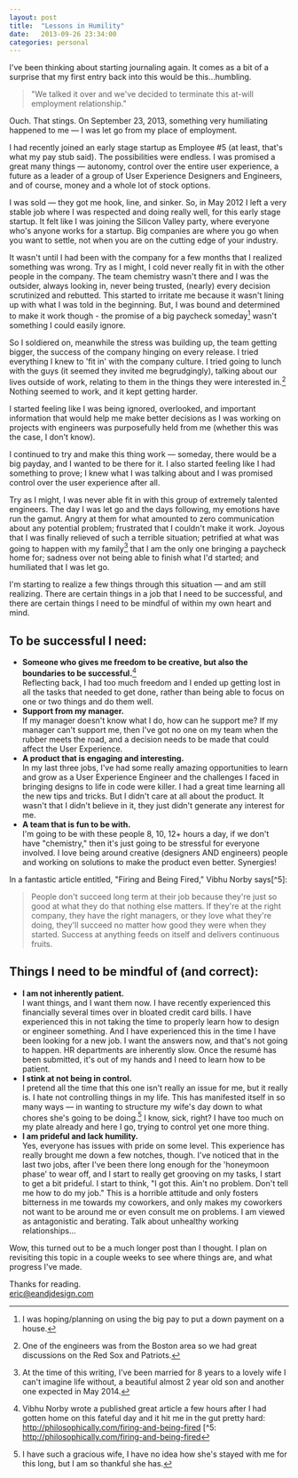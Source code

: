 ```yaml
---
layout: post
title:  "Lessons in Humility"
date:   2013-09-26 23:34:00
categories: personal
---
```

I've been thinking about starting journaling again. It comes as a bit of a surprise that my first entry back into this would be this&hellip;humbling.

<blockquote>
    <p class="quote">"We talked it over and we've decided to terminate this at-will employment relationship."</p>
</blockquote>

Ouch. That stings. On September 23, 2013, something very humiliating happened to me — I was let go from my place of employment.

I had recently joined an early stage startup as Employee #5 (at least, that's what my pay stub said). The possibilities were endless. I was promised a great many things — autonomy, control over the entire user experience, a future as a leader of a group of User Experience Designers and Engineers, and of course, money and a whole lot of stock options.

I was sold — they got me hook, line, and sinker. So, in May 2012 I left a very stable job where I was respected and doing really well, for this early stage startup. It felt like I was joining the Silicon Valley party, where everyone who's anyone works for a startup. Big companies are where you go when you want to settle, not when you are on the cutting edge of your industry.

It wasn't until I had been with the company for a few months that I realized something was wrong. Try as I might, I cold never really fit in with the other people in the company. The team chemistry wasn't there and I was the outsider, always looking in, never being trusted, (nearly) every decision scrutinized and rebutted. This started to irritate me because it wasn't lining up with what I was told in the beginning. But, I was bound and determined to make it work though - the promise of a big paycheck someday[^1] wasn't something I could easily ignore.

So I soldiered on, meanwhile the stress was building up, the team getting bigger, the success of the company hinging on every release. I tried everything I knew to 'fit in' with the company culture. I tried going to lunch with the guys (it seemed they invited me begrudgingly), talking about our lives outside of work, relating to them in the things they were interested in.[^2] Nothing seemed to work, and it kept getting harder.

I started feeling like I was being ignored, overlooked, and important information that would help me make better decisions as I was working on projects with engineers was purposefully held from me (whether this was the case, I don't know).

I continued to try and make this thing work — someday, there would be a big payday, and I wanted to be there for it. I also started feeling like I had something to prove; I knew what I was talking about and I was promised control over the user experience after all.

Try as I might, I was never able fit in with this group of extremely talented engineers. The day I was let go and the days following, my emotions have run the gamut. Angry at them for what amounted to zero communication about any potential problem; frustrated that I couldn't make it work. Joyous that I was finally relieved of such a terrible situation; petrified at what was going to happen with my family[^3] that I am the only one bringing a paycheck home for; sadness over not being able to finish what I'd started; and humiliated that I was let go.

I'm starting to realize a few things through this situation — and am still realizing. There are certain things in a job that I need to be successful, and there are certain things I need to be mindful of within my own heart and mind.

## To be successful I need:
* **Someone who gives me freedom to be creative, but also the boundaries to be successful.**[^4]<br>Reflecting back, I had too much freedom and I ended up getting lost in all the tasks that needed to get done, rather than being able to focus on one or two things and do them well.
* **Support from my manager.**<br>If my manager doesn't know what I do, how can he support me? If my manager can't support me, then I've got no one on my team when the rubber meets the road, and a decision needs to be made that could affect the User Experience.
* **A product that is engaging and interesting.**<br>In my last three jobs, I've had some really amazing opportunities to learn and grow as a User Experience Engineer and the challenges I faced in bringing designs to life in code were killer. I had a great time learning all the new tips and tricks. But I didn't care at all about the product. It wasn't that I didn't believe in it, they just didn't generate any interest for me.
* **A team that is fun to be with.**<br>I'm going to be with these people 8, 10, 12+ hours a day, if we don't have "chemistry," then it's just going to be stressful for everyone involved. I love being around creative (designers AND engineers) people and working on solutions to make the product even better. Synergies!

In a fantastic article entitled, "Firing and Being Fired," Vibhu Norby says[^5]:
> People don't succeed long term at their job because they're just so good at what they do that nothing else matters. If they're at the right company, they have the right managers, or they love what they're doing, they'll succeed no matter how good they were when they started. Success at anything feeds on itself and delivers continuous fruits. 

## Things I need to be mindful of (and correct):
* **I am not inherently patient.**<br>I want things, and I want them now. I have recently experienced this financially several times over in bloated credit card bills. I have experienced this in not taking the time to properly learn how to design or engineer something. And I have experienced this in the time I have been looking for a new job. I want the answers now, and that's not going to happen. HR departments are inherently slow. Once the resumé has been submitted, it's out of my hands and I need to learn how to be patient.
* **I stink at not being in control.**<br>I pretend all the time that this one isn't really an issue for me, but it really is. I hate not controlling things in my life. This has manifested itself in so many ways — in wanting to structure my wife's day down to what chores she's going to be doing.[^6] I know, sick, right? I have too much on my plate already and here I go, trying to control yet one more thing.
* **I am prideful and lack humility.**<br>Yes, everyone has issues with pride on some level. This experience has really brought me down a few notches, though. I've noticed that in the last two jobs, after I've been there long enough for the 'honeymoon phase' to wear off, and I start to really get grooving on my tasks, I start to get a bit prideful. I start to think, "I got this. Ain't no problem. Don't tell me how to do my job." This is a horrible attitude and only fosters bitterness in me towards my coworkers, and only makes my coworkers not want to be around me or even consult me on problems. I am viewed as antagonistic and berating. Talk about unhealthy working relationships…

Wow, this turned out to be a much longer post than I thought. I plan on revisiting this topic in a couple weeks to see where things are, and what progress I've made.

<p>
    Thanks for reading.<br>
    <a href="mailto:eric@eandjdesign.com">eric@eandjdesign.com</a>
</p>


[^1]: I was hoping/planning on using the big pay to put a down payment on a house.
[^2]: One of the engineers was from the Boston area so we had great discussions on the Red Sox and Patriots.
[^3]: At the time of this writing, I've been married for 8 years to a lovely wife I can't imagine life without, a beautiful almost 2 year old son and another one expected in May 2014.
[^4]: Vibhu Norby wrote a published great article a few hours after I had gotten home on this fateful day and  it hit me in the gut pretty hard: http://philosophically.com/firing-and-being-fired
[^5: http://philosophically.com/firing-and-being-fired
[^6]: I have such a gracious wife, I have no idea how she's stayed with me for this long, but I am so thankful she has.


